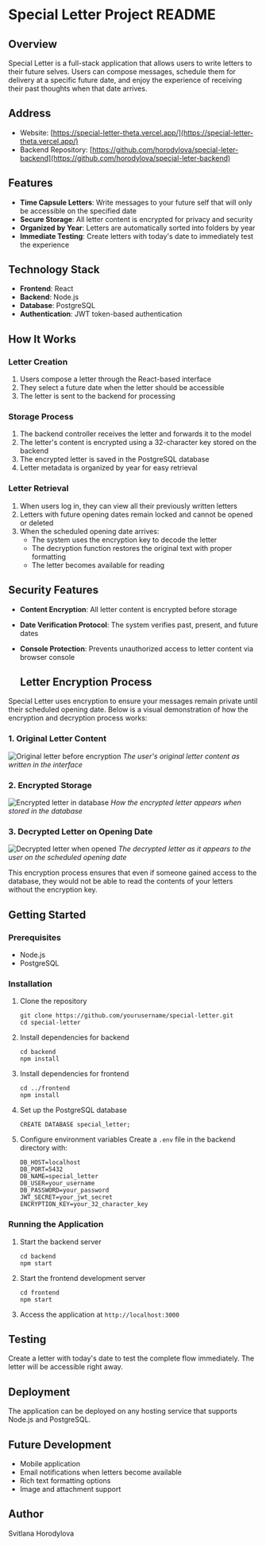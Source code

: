 # Special Letter Project README

## Overview

Special Letter is a full-stack application that allows users to write letters to their future selves. Users can compose messages, schedule them for delivery at a specific future date, and enjoy the experience of receiving their past thoughts when that date arrives.

## Address
- Website: [https://special-letter-theta.vercel.app/](https://special-letter-theta.vercel.app/)
- Backend Repository: [https://github.com/horodylova/special-leter-backend](https://github.com/horodylova/special-leter-backend)

## Features

- **Time Capsule Letters**: Write messages to your future self that will only be accessible on the specified date
- **Secure Storage**: All letter content is encrypted for privacy and security
- **Organized by Year**: Letters are automatically sorted into folders by year
- **Immediate Testing**: Create letters with today's date to immediately test the experience

## Technology Stack

- **Frontend**: React
- **Backend**: Node.js
- **Database**: PostgreSQL
- **Authentication**: JWT token-based authentication

## How It Works

### Letter Creation
1. Users compose a letter through the React-based interface
2. They select a future date when the letter should be accessible
3. The letter is sent to the backend for processing

### Storage Process
1. The backend controller receives the letter and forwards it to the model
2. The letter's content is encrypted using a 32-character key stored on the backend
3. The encrypted letter is saved in the PostgreSQL database
4. Letter metadata is organized by year for easy retrieval

### Letter Retrieval
1. When users log in, they can view all their previously written letters
2. Letters with future opening dates remain locked and cannot be opened or deleted
3. When the scheduled opening date arrives:
   - The system uses the encryption key to decode the letter
   - The decryption function restores the original text with proper formatting
   - The letter becomes available for reading

## Security Features

- **Content Encryption**: All letter content is encrypted before storage
- **Date Verification Protocol**: The system verifies past, present, and future dates
- **Console Protection**: Prevents unauthorized access to letter content via browser console

  ## Letter Encryption Process

Special Letter uses encryption to ensure your messages remain private until their scheduled opening date. Below is a visual demonstration of how the encryption and decryption process works:

### 1. Original Letter Content
![Original letter before encryption](assets/1.jpg)
*The user's original letter content as written in the interface*

### 2. Encrypted Storage
![Encrypted letter in database](assets/2.jpg)
*How the encrypted letter appears when stored in the database*

### 3. Decrypted Letter on Opening Date
![Decrypted letter when opened](assets/3.jpg)
*The decrypted letter as it appears to the user on the scheduled opening date*

This encryption process ensures that even if someone gained access to the database, they would not be able to read the contents of your letters without the encryption key.

## Getting Started

### Prerequisites
- Node.js
- PostgreSQL

### Installation
1. Clone the repository
   ```
   git clone https://github.com/yourusername/special-letter.git
   cd special-letter
   ```

2. Install dependencies for backend
   ```
   cd backend
   npm install
   ```

3. Install dependencies for frontend
   ```
   cd ../frontend
   npm install
   ```

4. Set up the PostgreSQL database
   ```
   CREATE DATABASE special_letter;
   ```

5. Configure environment variables
   Create a `.env` file in the backend directory with:
   ```
   DB_HOST=localhost
   DB_PORT=5432
   DB_NAME=special_letter
   DB_USER=your_username
   DB_PASSWORD=your_password
   JWT_SECRET=your_jwt_secret
   ENCRYPTION_KEY=your_32_character_key
   ```

### Running the Application
1. Start the backend server
   ```
   cd backend
   npm start
   ```

2. Start the frontend development server
   ```
   cd frontend
   npm start
   ```

3. Access the application at `http://localhost:3000`

## Testing
Create a letter with today's date to test the complete flow immediately. The letter will be accessible right away.

## Deployment
The application can be deployed on any hosting service that supports Node.js and PostgreSQL.

## Future Development
- Mobile application
- Email notifications when letters become available
- Rich text formatting options
- Image and attachment support
 

## Author
Svitlana Horodylova

